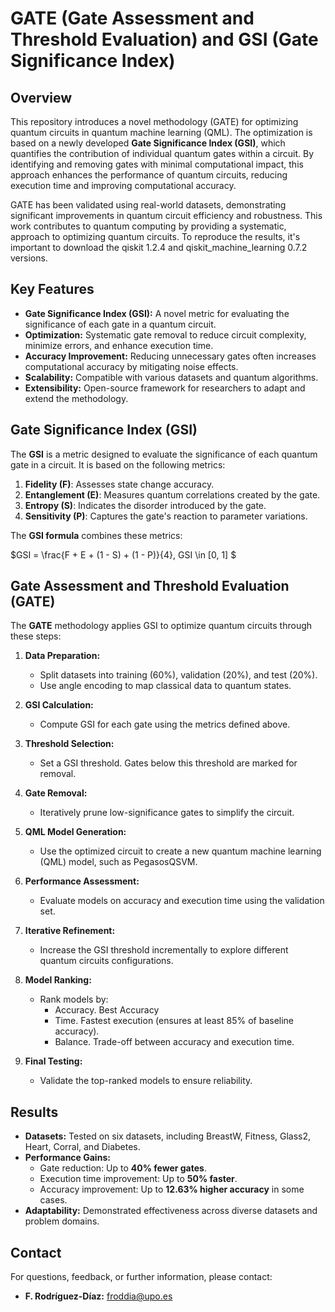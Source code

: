 # GATE (Gate Assessment and Threshold Evaluation) and GSI (Gate Significance Index)

## Overview

This repository introduces a novel methodology (GATE) for optimizing quantum circuits in quantum machine learning (QML). The optimization is based on a newly developed **Gate Significance Index (GSI)**, which quantifies the contribution of individual quantum gates within a circuit. By identifying and removing gates with minimal computational impact, this approach enhances the performance of quantum circuits, reducing execution time and improving computational accuracy.

GATE has been validated using real-world datasets, demonstrating significant improvements in quantum circuit efficiency and robustness. This work contributes to quantum computing by providing a systematic, approach to optimizing quantum circuits. To reproduce the results, it's important to download the qiskit 1.2.4 and qiskit_machine_learning 0.7.2 versions.

## Key Features

- **Gate Significance Index (GSI):** A novel metric for evaluating the significance of each gate in a quantum circuit.
- **Optimization:** Systematic gate removal to reduce circuit complexity, minimize errors, and enhance execution time.
- **Accuracy Improvement:** Reducing unnecessary gates often increases computational accuracy by mitigating noise effects.
- **Scalability:** Compatible with various datasets and quantum algorithms.
- **Extensibility:** Open-source framework for researchers to adapt and extend the methodology.

## Gate Significance Index (GSI)

The **GSI** is a metric designed to evaluate the significance of each quantum gate in a circuit. It is based on the following metrics:

1. **Fidelity (F)**: Assesses state change accuracy.
2. **Entanglement (E)**: Measures quantum correlations created by the gate.
3. **Entropy (S)**: Indicates the disorder introduced by the gate.
4. **Sensitivity (P)**: Captures the gate's reaction to parameter variations.

The **GSI formula** combines these metrics:

$GSI = \frac{F + E + (1 - S) + (1 - P)}{4}, GSI \in [0, 1] $

## Gate Assessment and Threshold Evaluation (GATE)

The **GATE** methodology applies GSI to optimize quantum circuits through these steps:

1. **Data Preparation:**
   - Split datasets into training (60%), validation (20%), and test (20%).
   - Use angle encoding to map classical data to quantum states.

2. **GSI Calculation:**
   - Compute GSI for each gate using the metrics defined above.

3. **Threshold Selection:**
   - Set a GSI threshold. Gates below this threshold are marked for removal.

4. **Gate Removal:**
   - Iteratively prune low-significance gates to simplify the circuit.

5. **QML Model Generation:**
   - Use the optimized circuit to create a new quantum machine learning (QML) model, such as PegasosQSVM.

6. **Performance Assessment:**
   - Evaluate models on accuracy and execution time using the validation set.
   
7. **Iterative Refinement:**
   - Increase the GSI threshold incrementally to explore different quantum circuits configurations.
     
8. **Model Ranking:**
   - Rank models by:
     - Accuracy. Best Accuracy
     - Time. Fastest execution (ensures at least 85% of baseline accuracy).
     - Balance. Trade-off between accuracy and execution time.
     
9. **Final Testing:**
    - Validate the top-ranked models to ensure reliability.
      
## Results

- **Datasets:** Tested on six datasets, including BreastW, Fitness, Glass2, Heart, Corral, and Diabetes.
- **Performance Gains:**
  - Gate reduction: Up to **40% fewer gates**.
  - Execution time improvement: Up to **50% faster**.
  - Accuracy improvement: Up to **12.63% higher accuracy** in some cases.
- **Adaptability:** Demonstrated effectiveness across diverse datasets and problem domains.

## Contact

For questions, feedback, or further information, please contact:

- **F. Rodríguez-Díaz:** [froddia@upo.es](mailto:froddia@upo.es)


